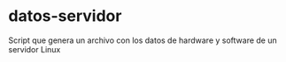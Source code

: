 datos-servidor
==============

Script que genera un archivo con los datos de hardware y software de un servidor Linux 
